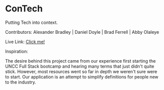 # ConTech
Putting Tech into context.

Contributors: Alexander Bradley | Daniel Doyle | Brad Ferrell | Abby Olaleye

Live Link: [Click me!](https://contech-app.herokuapp.com/)

Inspiration:

The desire behind this project came from our experience first starting the UNCC Full Stack bootcamp and hearing many terms that just didn't quite stick. However, most resources went so far in depth we weren't sure were to start. Our application is an attempt to simplify definitions for people new to the industry.
